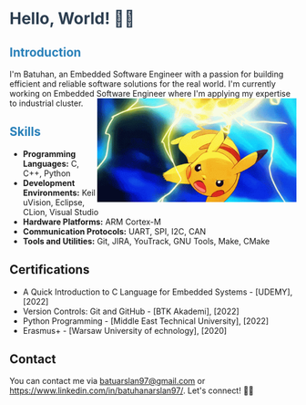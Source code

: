 

# <span style="color: #2C3E50;">Hello, World! 👋🏽</span>
## <span style="color: #2980B9;">Introduction</span>
I'm Batuhan, an Embedded Software Engineer with a passion for building efficient and reliable software solutions for the real world. I'm currently working on Embedded Software Engineer where I'm applying my expertise to industrial cluster.<img src = "https://github.com/arslanbatu97/arslanbatu97/blob/main/electro-ball-pikachu.gif" align = "right" width = "350" />

## <span style="color: #2980B9;">Skills</span>
- **Programming Languages:** C, C++, Python
- **Development Environments:** Keil uVision, Eclipse, CLion, Visual Studio
- **Hardware Platforms:** ARM Cortex-M
- **Communication Protocols:** UART, SPI, I2C, CAN
- **Tools and Utilities:** Git, JIRA, YouTrack, GNU Tools, Make, CMake


## Certifications
- A Quick Introduction to C Language for Embedded Systems - [UDEMY], [2022]
- Version Controls: Git and GitHub - [BTK Akademi], [2022]
- Python Programming - [Middle East Technical University], [2022]
- Erasmus+ - [Warsaw University of echnology], [2020]
## Contact
You can contact me via batuarslan97@gmail.com or https://www.linkedin.com/in/batuhanarslan97/. Let's connect! 👍🏽

